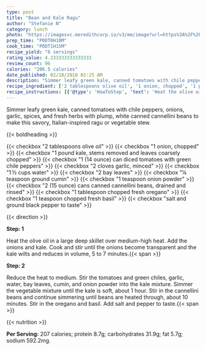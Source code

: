 ```yaml
---
type: post
title: "Bean and Kale Ragu"
author: "Stefanie N"
category: lunch
photo: "https://imagesvc.meredithcorp.io/v3/mm/image?url=https%3A%2F%2Fimages.media-allrecipes.com%2Fuserphotos%2F2038936.jpg"
prep_time: "P0DT0H10M"
cook_time: "P0DT1H15M"
recipe_yield: "6 servings"
rating_value: 4.333333333333333
review_count: 96
calories: "206.5 calories"
date_published: 02/18/2018 02:25 AM
description: "Simmer leafy green kale, canned tomatoes with chile peppers, onions, garlic, spices, and fresh herbs with plump, white canned cannellini beans to make this savory, Italian-inspired ragu or vegetable stew."
recipe_ingredient: ['2 tablespoons olive oil', '1 onion, chopped', '1 pound kale, stems removed and leaves coarsely chopped', '1 (14 ounce) can diced tomatoes with green chile peppers', '2 cloves garlic, minced', '1\u2009½ cups water', '2 bay leaves', '¼ teaspoon ground cumin', '1 teaspoon onion powder', '2 (15 ounce) cans canned cannellini beans, drained and rinsed', '1 tablespoon chopped fresh oregano', '1 teaspoon chopped fresh basil', 'salt and ground black pepper to taste']
recipe_instructions: [{'@type': 'HowToStep', 'text': 'Heat the olive oil in a large deep skillet over medium-high heat. Add the onions  and kale. Cook and stir until the onions become transparent and the kale wilts and reduces in volume, 5 to 7 minutes.\n'}, {'@type': 'HowToStep', 'text': 'Reduce the heat to medium. Stir the tomatoes and green chiles, garlic, water, bay leaves, cumin, and onion powder into the kale mixture. Simmer the vegetable mixture until the kale is soft, about 1 hour. Stir in the cannellini beans and continue simmering until beans are heated through, about 10 minutes. Stir in the oregano and basil. Add salt and pepper to taste.\n'}]
---
```


Simmer leafy green kale, canned tomatoes with chile peppers, onions, garlic, spices, and fresh herbs with plump, white canned cannellini beans to make this savory, Italian-inspired ragu or vegetable stew. 

{{< boldheading >}}

{{< checkbox "2 tablespoons olive oil" >}}
{{< checkbox "1  onion, chopped" >}}
{{< checkbox "1 pound kale, stems removed and leaves coarsely chopped" >}}
{{< checkbox "1 (14 ounce) can diced tomatoes with green chile peppers" >}}
{{< checkbox "2 cloves garlic, minced" >}}
{{< checkbox "1 ½ cups water" >}}
{{< checkbox "2  bay leaves" >}}
{{< checkbox "¼ teaspoon ground cumin" >}}
{{< checkbox "1 teaspoon onion powder" >}}
{{< checkbox "2 (15 ounce) cans canned cannellini beans, drained and rinsed" >}}
{{< checkbox "1 tablespoon chopped fresh oregano" >}}
{{< checkbox "1 teaspoon chopped fresh basil" >}}
{{< checkbox "salt and ground black pepper to taste" >}}


{{< direction >}}

**Step: 1**

Heat the olive oil in a large deep skillet over medium-high heat. Add the onions  and kale. Cook and stir until the onions become transparent and the kale wilts and reduces in volume, 5 to 7 minutes.{{< span >}}

**Step: 2**

Reduce the heat to medium. Stir the tomatoes and green chiles, garlic, water, bay leaves, cumin, and onion powder into the kale mixture. Simmer the vegetable mixture until the kale is soft, about 1 hour. Stir in the cannellini beans and continue simmering until beans are heated through, about 10 minutes. Stir in the oregano and basil. Add salt and pepper to taste.{{< span >}}

{{< nutrition >}}

**Per Serving:** 207 calories; protein 8.7g; carbohydrates 31.9g; fat 5.7g; sodium 592.2mg.
